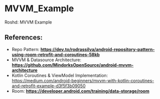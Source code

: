 # MVVM_Example
Roshd: MVVM Example


## References:
- Repo Pattern: **https://dev.to/rodrassilva/android-repository-pattern-using-room-retrofit-and-coroutines-58kb**
- MVVM & Datasource Architecture: **https://github.com/MindorksOpenSource/android-mvvm-architecture**
- Kotlin Coroutines & ViewModel Implementation: https://medium.com/android-beginners/mvvm-with-kotlin-coroutines-and-retrofit-example-d3f5f3b09050
- Room: **https://developer.android.com/training/data-storage/room**

